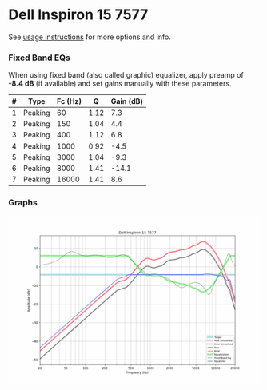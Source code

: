 # Dell Inspiron 15 7577
See [usage instructions](https://github.com/jaakkopasanen/AutoEq#usage) for more options and info.

### Fixed Band EQs
When using fixed band (also called graphic) equalizer, apply preamp of **-8.4 dB** (if available) and set gains manually with these parameters.

|   # | Type    |   Fc (Hz) |    Q |   Gain (dB) |
|-----|---------|-----------|------|-------------|
|   1 | Peaking |        60 | 1.12 |         7.3 |
|   2 | Peaking |       150 | 1.04 |         4.4 |
|   3 | Peaking |       400 | 1.12 |         6.8 |
|   4 | Peaking |      1000 | 0.92 |        -4.5 |
|   5 | Peaking |      3000 | 1.04 |        -9.3 |
|   6 | Peaking |      8000 | 1.41 |       -14.1 |
|   7 | Peaking |     16000 | 1.41 |         8.6 |

### Graphs
![](./Dell%20Inspiron%2015%207577.png)
